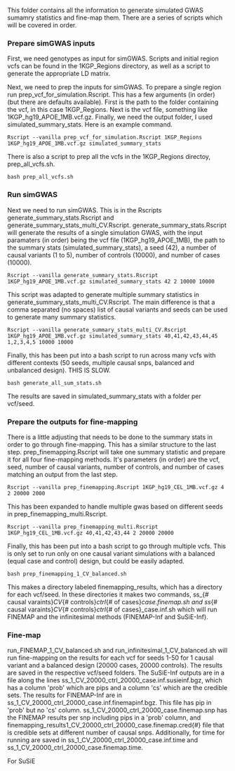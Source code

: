 This folder contains all the information to generate simulated GWAS sumamry statistics and fine-map them. There are a series of scripts which will be covered in order.

### Prepare simGWAS inputs

First, we need genotypes as input for simGWAS. Scripts and initial region vcfs can be found in the 1KGP_Regions directory, as well as a script to generate the appropriate LD matrix.

Next, we need to prep the inputs for simGWAS. To prepare a single region run prep_vcf_for_simulation.Rscript. This has a few arguments (in order) (but there are defaults available). First is the path to the folder containing the vcf, in this case 1KGP_Regions. Next is the vcf file, something like 1KGP_hg19_APOE_1MB.vcf.gz. Finally, we need the output folder, I used simulated_summary_stats. Here is an example command.

```
Rscript --vanilla prep_vcf_for_simulation.Rscript 1KGP_Regions 1KGP_hg19_APOE_1MB.vcf.gz simulated_summary_stats
```

There is also a script to prep all the vcfs in the 1KGP_Regions directoy, prep_all_vcfs.sh.

```
bash prep_all_vcfs.sh
```

### Run simGWAS

Next we need to run simGWAS. This is in the Rscripts generate_summary_stats.Rscript and generate_summary_stats_multi_CV.Rscript. generate_summary_stats.Rscript will generate the results of a single simulation GWAS, with the input paramaters (in order) being the vcf file (1KGP_hg19_APOE_1MB), the path to the summary stats (simulated_summary_stats), a seed (42), a number of causal variants (1 to 5), number of controls (10000), and number of cases (10000). 

```
Rscript --vanilla generate_summary_stats.Rscript 1KGP_hg19_APOE_1MB.vcf.gz simulated_summary_stats 42 2 10000 10000
```
This script was adapted to generate multiple summary statistics in generate_summary_stats_multi_CV.Rscript. The main difference is that a comma separated (no spaces) list of causal variants and seeds can be used to generate many summary statistics.

```
Rscript --vanilla generate_summary_stats_multi_CV.Rscript 1KGP_hg19_APOE_1MB.vcf.gz simulated_summary_stats 40,41,42,43,44,45 1,2,3,4,5 10000 10000
```

Finally, this has been put into a bash script to run across many vcfs with different contexts (50 seeds, multiple causal snps, balanced and unbalanced design). THIS IS SLOW.

```
bash generate_all_sum_stats.sh
```
The results are saved in simulated_summary_stats with a folder per vcf/seed.

### Prepare the outputs for fine-mapping

There is a little adjusting that needs to be done to the summary stats in order to go through fine-mapping. This has a similar structure to the last step. prep_finemapping.Rscript will take one summary statistic and prepare it for all four fine-mapping methods. It's parameters (in order) are the vcf, seed, number of causal variants, number of controls, and number of cases matching an output from the last step.

```
Rscript --vanilla prep_finemapping.Rscript 1KGP_hg19_CEL_1MB.vcf.gz 4 2 20000 2000
```
This has been expanded to handle multiple gwas based on different seeds in prep_finemapping_multi.Rscript. 

```
Rscript --vanilla prep_finemapping_multi.Rscript 1KGP_hg19_CEL_1MB.vcf.gz 40,41,42,43,44 2 20000 20000
```

Finally, this has been put into a bash script to go through multiple vcfs. This is only set to run only on one causal variant simulations with a balanced (equal case and control) design, but could be easily adapted.

```
bash prep_finemapping_1_CV_balanced.sh
```
This makes a directory labeled finemapping_results, which has a directory for each vcf/seed. In these directories it makes two commands, ss_{# causal varaints}_CV_{# controls}_ctrl_{# of cases}_case.finemap.sh and ss_{# causal varaints}_CV_{# controls}_ctrl_{# of cases}_case.inf.sh which will run FINEMAP and the infinitesimal methods (FINEMAP-Inf and SuSiE-Inf).

### Fine-map

run_FINEMAP_1_CV_balanced.sh and run_infinitesimal_1_CV_balanced.sh will run fine-mapping on the results for each vcf for seeds 1-50 for 1 causal variant and a balanced design (20000 cases, 20000 controls). The results are saved in the respective vcf/seed folders. The SuSiE-Inf outputs are in a file along the lines ss_1_CV_20000_ctrl_20000_case.inf.susieinf.bgz, which has a column 'prob' which are pips and a column 'cs' which are the credible sets. The results for FINEMAP-Inf are in ss_1_CV_20000_ctrl_20000_case.inf.finemapinf.bgz. This file has pip in 'prob' but no 'cs' column. ss_1_CV_20000_ctrl_20000_case.finemap.snp has the FINEMAP results per snp including pips in a 'prob' column, and finemapping_results1_CV_20000_ctrl_20000_case.finemap.cred{#} file that is credible sets at different number of causal snps. Additionally, for time for running are saved in ss_1_CV_20000_ctrl_20000_case.inf.time and ss_1_CV_20000_ctrl_20000_case.finemap.time.

For SuSiE
